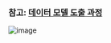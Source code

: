 ### 참고: [데이터 모델 도출 과정](https://github.com/LeeJaeYun7/concertTicket/blob/master/docs/DATA_MODEL.md)
![image](https://github.com/user-attachments/assets/5f002e08-3883-4036-8b4c-92c3f5f5e32c)
